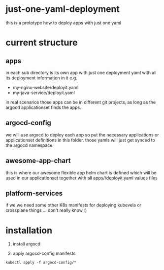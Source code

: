 # just-one-yaml-deployment

this is a prototype how to deploy apps with just one yaml

# current structure

## apps

in each sub directory is its own app with just one deployment yaml with all its deployment information in it
e.g.
 - my-nginx-website/deployit.yaml
 - my-java-service/deployit.yaml

in real scenarios those apps can be in different git projects, as long as the argocd applicationset finds the apps.

## argocd-config

we will use argocd to deploy each app so put the necessary applications or applicationset definitions in this folder. those yamls will just get synced to the argocd namespace

## awesome-app-chart

this is where our awesome flexible app helm chart is defined which will be used in our applicationset together with all  apps/<app>/deployit.yaml values files

## platform-services

if we we need some other K8s manifests for deploying kubevela or crossplane things ... don't really know :)

# installation

1. install argocd

2. apply argocd-config manifests

`kubectl apply -f argocd-config/* `
